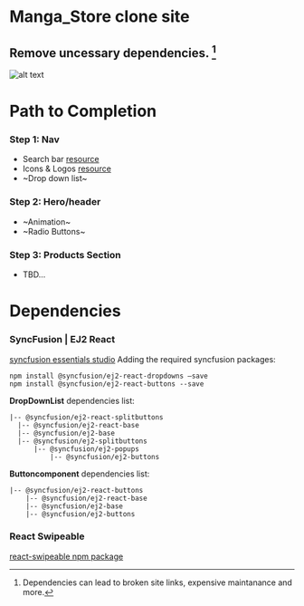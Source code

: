 # Manga_Store clone site
## Remove uncessary dependencies. [^1]

[^1]: Dependencies can lead to broken site links, expensive maintanance and more.

![alt text](https://soranews24.com/wp-content/uploads/sites/3/2013/04/p1050633.jpg)


# Path to Completion
### **Step 1: Nav**
- Search bar 	[resource](https://plainenglish.io/blog/how-to-implement-a-search-bar-in-react-js)  
- Icons & Logos [resource](https://ej2.syncfusion.com/react/documentation/drop-down-button/icons)  
- ~Drop down list~ 
  
### **Step 2: Hero/header**
- ~Animation~
- ~Radio Buttons~
  
### **Step 3: Products Section**
- TBD...

# Dependencies
### SyncFusion | EJ2 React
[syncfusion essentials studio](https://www.syncfusion.com/) 
Adding the required syncfusion packages:
```
npm install @syncfusion/ej2-react-dropdowns –save
npm install @syncfusion/ej2-react-buttons --save
```
**DropDownList** dependencies list:
  ```
  |-- @syncfusion/ej2-react-splitbuttons
    |-- @syncfusion/ej2-react-base
    |-- @syncfusion/ej2-base
    |-- @syncfusion/ej2-splitbuttons
        |-- @syncfusion/ej2-popups
            |-- @syncfusion/ej2-buttons
  ```
**Buttoncomponent** dependencies list:
```
|-- @syncfusion/ej2-react-buttons
    |-- @syncfusion/ej2-react-base
    |-- @syncfusion/ej2-base
    |-- @syncfusion/ej2-buttons
```

### React Swipeable 

[react-swipeable npm package](https://www.npmjs.com/package/react-swipeable) 


